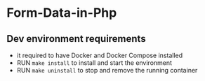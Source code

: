 # Form-Data-in-Php

## Dev environment requirements
* it required to have Docker and Docker Compose installed
* RUN `make install` to install and start the environment
* RUN `make uninstall` to stop and remove the running container
